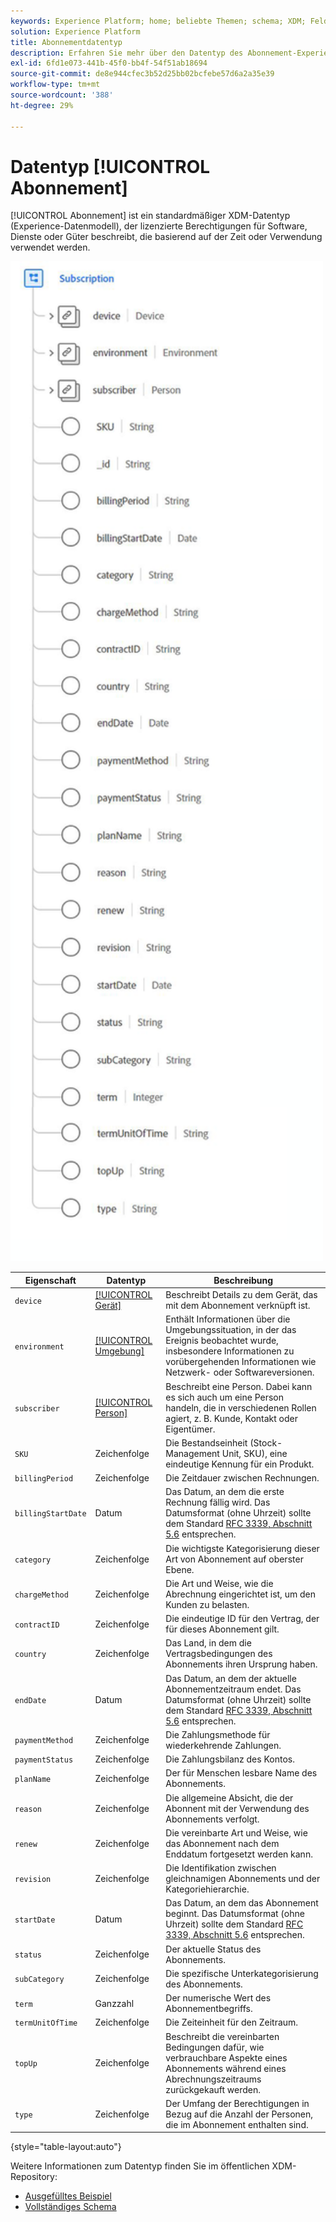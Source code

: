 ```yaml
---
keywords: Experience Platform; home; beliebte Themen; schema; XDM; Felder; Schemas; Schemas; Abonnement; Datentyp; Datentyp; Datentyp;
solution: Experience Platform
title: Abonnementdatentyp
description: Erfahren Sie mehr über den Datentyp des Abonnement-Experience-Datenmodells (XDM).
exl-id: 6fd1e073-441b-45f0-bb4f-54f51ab18694
source-git-commit: de8e944cfec3b52d25bb02bcfebe57d6a2a35e39
workflow-type: tm+mt
source-wordcount: '388'
ht-degree: 29%

---
```


# Datentyp [!UICONTROL Abonnement]

[!UICONTROL Abonnement] ist ein standardmäßiger XDM-Datentyp (Experience-Datenmodell), der lizenzierte Berechtigungen für Software, Dienste oder Güter beschreibt, die basierend auf der Zeit oder Verwendung verwendet werden.

<img src="../images/data-types/subscription-data-type.png" width="500" /><br />

| Eigenschaft | Datentyp | Beschreibung |
| --- | --- | --- |
| `device` | [[!UICONTROL Gerät]](./device.md) | Beschreibt Details zu dem Gerät, das mit dem Abonnement verknüpft ist. |
| `environment` | [[!UICONTROL Umgebung]](./environment.md) | Enthält Informationen über die Umgebungssituation, in der das Ereignis beobachtet wurde, insbesondere Informationen zu vorübergehenden Informationen wie Netzwerk- oder Softwareversionen. |
| `subscriber` | [[!UICONTROL Person]](./person.md) | Beschreibt eine Person. Dabei kann es sich auch um eine Person handeln, die in verschiedenen Rollen agiert, z. B. Kunde, Kontakt oder Eigentümer. |
| `SKU` | Zeichenfolge | Die Bestandseinheit (Stock-Management Unit, SKU), eine eindeutige Kennung für ein Produkt. |
| `billingPeriod` | Zeichenfolge | Die Zeitdauer zwischen Rechnungen. |
| `billingStartDate` | Datum | Das Datum, an dem die erste Rechnung fällig wird. Das Datumsformat (ohne Uhrzeit) sollte dem Standard [RFC 3339, Abschnitt 5.6](https://tools.ietf.org/html/rfc3339#section-5.6) entsprechen. |
| `category` | Zeichenfolge | Die wichtigste Kategorisierung dieser Art von Abonnement auf oberster Ebene. |
| `chargeMethod` | Zeichenfolge | Die Art und Weise, wie die Abrechnung eingerichtet ist, um den Kunden zu belasten. |
| `contractID` | Zeichenfolge | Die eindeutige ID für den Vertrag, der für dieses Abonnement gilt. |
| `country` | Zeichenfolge | Das Land, in dem die Vertragsbedingungen des Abonnements ihren Ursprung haben. |
| `endDate` | Datum | Das Datum, an dem der aktuelle Abonnementzeitraum endet. Das Datumsformat (ohne Uhrzeit) sollte dem Standard [RFC 3339, Abschnitt 5.6](https://tools.ietf.org/html/rfc3339#section-5.6) entsprechen. |
| `paymentMethod` | Zeichenfolge | Die Zahlungsmethode für wiederkehrende Zahlungen. |
| `paymentStatus` | Zeichenfolge | Die Zahlungsbilanz des Kontos. |
| `planName` | Zeichenfolge | Der für Menschen lesbare Name des Abonnements. |
| `reason` | Zeichenfolge | Die allgemeine Absicht, die der Abonnent mit der Verwendung des Abonnements verfolgt. |
| `renew` | Zeichenfolge | Die vereinbarte Art und Weise, wie das Abonnement nach dem Enddatum fortgesetzt werden kann. |
| `revision` | Zeichenfolge | Die Identifikation zwischen gleichnamigen Abonnements und der Kategoriehierarchie. |
| `startDate` | Datum | Das Datum, an dem das Abonnement beginnt. Das Datumsformat (ohne Uhrzeit) sollte dem Standard [RFC 3339, Abschnitt 5.6](https://tools.ietf.org/html/rfc3339#section-5.6) entsprechen. |
| `status` | Zeichenfolge | Der aktuelle Status des Abonnements. |
| `subCategory` | Zeichenfolge | Die spezifische Unterkategorisierung des Abonnements. |
| `term` | Ganzzahl | Der numerische Wert des Abonnementbegriffs. |
| `termUnitOfTime` | Zeichenfolge | Die Zeiteinheit für den Zeitraum. |
| `topUp` | Zeichenfolge | Beschreibt die vereinbarten Bedingungen dafür, wie verbrauchbare Aspekte eines Abonnements während eines Abrechnungszeitraums zurückgekauft werden. |
| `type` | Zeichenfolge | Der Umfang der Berechtigungen in Bezug auf die Anzahl der Personen, die im Abonnement enthalten sind. |

{style="table-layout:auto"}

Weitere Informationen zum Datentyp finden Sie im öffentlichen XDM-Repository:

* [Ausgefülltes Beispiel](https://github.com/adobe/xdm/blob/master/components/datatypes/industry-verticals/subscription.example.1.json)
* [Vollständiges Schema](https://github.com/adobe/xdm/blob/master/components/datatypes/industry-verticals/subscription.schema.json)
